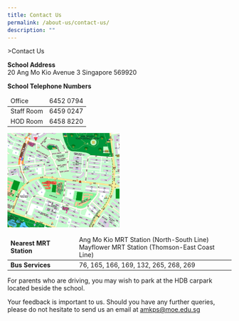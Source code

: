 ```yaml
---
title: Contact Us
permalink: /about-us/contact-us/
description: ""
---
```

&gt;Contact Us
 
 
 **School Address**
 <br>20 Ang Mo Kio Avenue 3 Singapore 569920

**School Telephone Numbers**


<table>
<thead>
  <tr>
    <td>Office </td>
    <td>6452 0794</td>
  </tr>
</thead>
<tbody>
  <tr>
    <td>Staff Room</td>
    <td>6459 0247</td>
  </tr>
  <tr>
    <td>HOD Room</td>
    <td>6458 8220</td>
  </tr>
</tbody>
</table>

<img src="/images/About%20Us/AMKPS%20Map.png" style="width:50%">

<table>
<thead>
  <tr>
		<td><b>Nearest MRT Station</b></td>
    <td>Ang Mo Kio MRT Station (North-South Line)<br>Mayflower MRT Station (Thomson-East Coast Line)</td>
  </tr>
</thead>
<tbody>
  <tr>
		<td><b>Bus Services</b></td>
    <td>76, 165, 166, 169, 132, 265, 268, 269</td>
  </tr>
</tbody>
</table>

For parents who are driving, you may wish to park at the HDB carpark located beside the school.

Your feedback is important to us. Should you have any further queries, please do not hesitate to send us an email at
<a href="mailto:amkps@moe.edu.sg">amkps@moe.edu.sg</a>